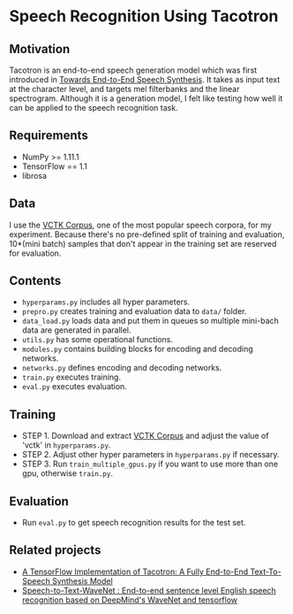 # Speech Recognition Using Tacotron


## Motivation
Tacotron is an end-to-end speech generation model which was first introduced in [Towards End-to-End Speech Synthesis](https://arxiv.org/abs/1703.10135). It takes as input text at the character level, and targets mel filterbanks and the linear spectrogram. Although it is a generation model, I felt like testing how well it can be applied to the speech recognition task.

## Requirements
  * NumPy >= 1.11.1
  * TensorFlow == 1.1
  * librosa

## Data
I use the [VCTK Corpus](http://homepages.inf.ed.ac.uk/jyamagis/page3/page58/page58.html), one of the most popular speech corpora, for my experiment. Because there's no pre-defined split of training and evaluation, 10*(mini batch) samples that don't appear in the training set are reserved for evaluation.

## Contents
  * `hyperparams.py` includes all hyper parameters.
  * `prepro.py` creates training and evaluation data to `data/` folder.
  * `data_load.py` loads data and put them in queues so multiple mini-bach data are generated in parallel.
  * `utils.py` has some operational functions.
  * `modules.py` contains building blocks for encoding and decoding networks.
  * `networks.py` defines encoding and decoding networks.
  * `train.py` executes training.
  * `eval.py` executes evaluation.

## Training
  * STEP 1. Download and extract [VCTK Corpus](http://homepages.inf.ed.ac.uk/jyamagis/page3/page58/page58.html) and adjust the value of 'vctk' in `hyperparams.py`.
  * STEP 2. Adjust other hyper parameters in `hyperparams.py` if necessary.
  * STEP 3. Run `train_multiple_gpus.py` if you want to use more than one gpu, otherwise `train.py`.

## Evaluation
  * Run `eval.py` to get speech recognition results for the test set.

## Related projects
  * [A TensorFlow Implementation of Tacotron: A Fully End-to-End Text-To-Speech Synthesis Model](https://github.com/Kyubyong/tacotron)
  * [Speech-to-Text-WaveNet : End-to-end sentence level English speech recognition based on DeepMind's WaveNet and tensorflow](https://github.com/buriburisuri/speech-to-text-wavenet)

